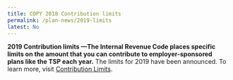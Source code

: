 ```yaml
---
title: COPY 2018 Contribution limits
permalink: /plan-news/2019-limits
latest: No
---
```

**2019 Contribution limits &#8212;The Internal Revenue Code places specific limits on the amount that you can contribute to employer-sponsored plans like the TSP each year.** The limits for 2019 have been announced. To learn more, visit [Contribution Limits](/making-contributions/contribution-limits/).
